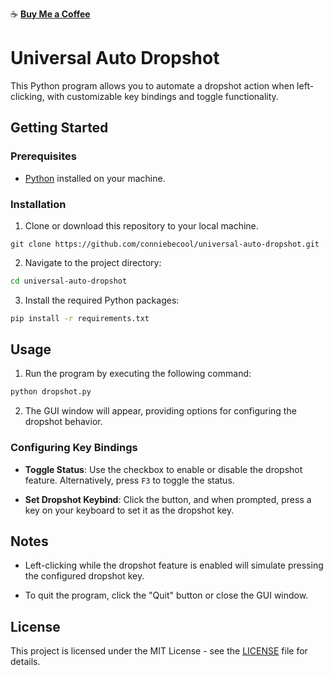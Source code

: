 ☕ **[Buy Me a Coffee](https://www.buymeacoffee.com/conniebecool)**

# Universal Auto Dropshot

This Python program allows you to automate a dropshot action when left-clicking, with customizable key bindings and toggle functionality.

## Getting Started

### Prerequisites

- [Python](https://www.python.org/downloads/) installed on your machine.

### Installation

1. Clone or download this repository to your local machine.

```
git clone https://github.com/conniebecool/universal-auto-dropshot.git

```

2. Navigate to the project directory:

```bash
cd universal-auto-dropshot
```

3. Install the required Python packages:

```bash
pip install -r requirements.txt
```

## Usage

1. Run the program by executing the following command:

```bash
python dropshot.py
```

2. The GUI window will appear, providing options for configuring the dropshot behavior.

### Configuring Key Bindings

- **Toggle Status**: Use the checkbox to enable or disable the dropshot feature. Alternatively, press `F3` to toggle the status.

- **Set Dropshot Keybind**: Click the button, and when prompted, press a key on your keyboard to set it as the dropshot key.

## Notes

- Left-clicking while the dropshot feature is enabled will simulate pressing the configured dropshot key.

- To quit the program, click the "Quit" button or close the GUI window.

## License

This project is licensed under the MIT License - see the [LICENSE](license.md) file for details.
